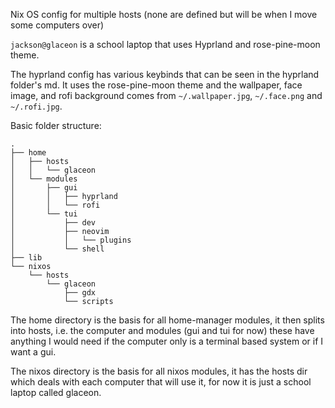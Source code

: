 Nix OS config for multiple hosts (none are defined but will be when I move some computers over)


```jackson@glaceon``` is a school laptop that uses Hyprland and rose-pine-moon theme.

The hyprland config has various keybinds that can be seen in the hyprland folder's md.
It uses the rose-pine-moon theme and the wallpaper, face image, and rofi background comes from
```~/.wallpaper.jpg```, ```~/.face.png``` and ```~/.rofi.jpg```.


Basic folder structure:
```
.
├── home
│   ├── hosts
│   │   └── glaceon
│   └── modules
│       ├── gui
│       │   ├── hyprland
│       │   └── rofi
│       └── tui
│           ├── dev
│           ├── neovim
│           │   └── plugins
│           └── shell
├── lib
└── nixos
    └── hosts
        └── glaceon
            ├── gdx
            └── scripts
```

The home directory is the basis for all home-manager modules,
it then splits into hosts, i.e. the computer and modules (gui and tui for now)
these have anything I would need if the computer only is a terminal based system or
if I want a gui.

The nixos directory is the basis for all nixos modules,
it has the hosts dir which deals with each computer that will use it, for now it is just
a school laptop called glaceon.
